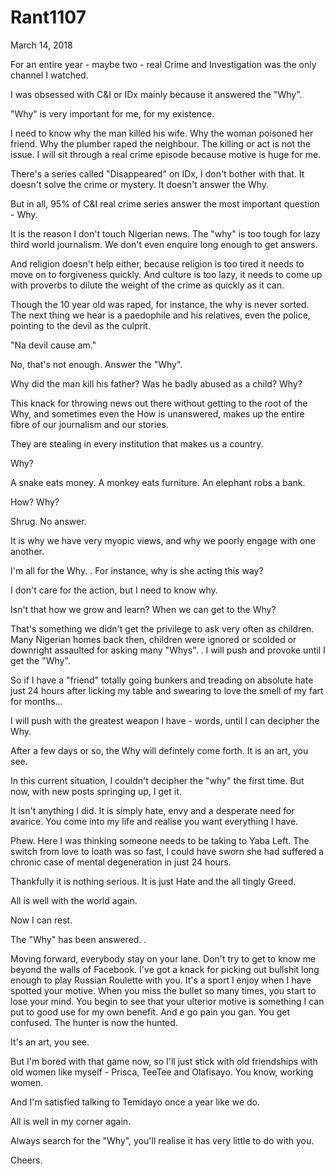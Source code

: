 # Rant1107


March 14, 2018

For an entire year - maybe two - real Crime and Investigation was the only channel I watched.

I was obsessed with C&I or IDx mainly because it answered the "Why".

"Why" is very important for me, for my existence. 

I need to know why the man killed his wife. Why the woman poisoned her friend. Why the plumber raped the neighbour. The killing or act is not the issue. I will sit through a real crime episode because motive is huge for me. 

There's a series called "Disappeared" on IDx, I don't bother with that. It doesn't solve the crime or mystery. It doesn't answer the Why.

But in all, 95% of C&I real crime series answer the most important question - Why.

It is the reason I don't touch Nigerian news. The "why" is too tough for lazy third world journalism. We don't even enquire long enough to get answers.

And religion doesn't help either, because religion is too tired it needs to move on to forgiveness quickly. And culture is too lazy, it needs to come up with proverbs to dilute the weight of the crime as quickly as it can.

Though the 10 year old was raped, for instance, the why is never sorted. The next thing we hear is a paedophile and his relatives, even the police, pointing to the devil as the culprit.

"Na devil cause am."

No, that's not enough. Answer the "Why".

Why did the man kill his father? Was he badly abused as a child? Why?

This knack for throwing news out there without getting to the root of the Why, and sometimes even the How is unanswered, makes up the entire fibre of our journalism and our stories.

They are stealing in every institution that makes us a country.

Why?

A snake eats money. A monkey eats furniture. An elephant robs a bank.

How? Why?

Shrug. No answer.

It is why we have very myopic views, and why we poorly engage with one another.

I'm all for the Why.
.
For instance, why is she acting this way?

I don't care for the action, but I need to know why.

Isn't that how we grow and learn? When we can get to the Why?

That's something we didn't get the privilege to ask very often as children. Many Nigerian homes back then, children were ignored or scolded or downright assaulted for asking many "Whys".
.
I will push and provoke until I get the "Why".

So if I have a "friend" totally going bunkers and treading on absolute hate just 24 hours after licking my table and swearing to love the smell of my fart for months...

I will push with the greatest weapon I have - words, until I can decipher the Why.

After a few days or so, the Why will defintely come forth. It is an art, you see.

In this current situation, I couldn't decipher the "why" the first time. But now, with new posts springing up, I get it.

It isn't anything I did. It is simply hate, envy and a desperate need for avarice. You come into my life and realise you want everything I have.

Phew. Here I was thinking someone needs to be taking to Yaba Left. The switch from love to loath was so fast, I could have sworn she had suffered a chronic case of mental degeneration in just 24 hours.

Thankfully it is nothing serious. It is just Hate and the all tingly Greed.

All is well with the world again.

Now I can rest.

The "Why" has been answered.
.

Moving forward, everybody stay on your lane. Don't try to get to know me beyond the walls of Facebook. I've got a knack for picking out bullshit long enough to play Russian Roulette with you. It's a sport I enjoy when I have spotted your motive. When you miss the bullet so many times, you start to lose your mind. You begin to see that your ulterior motive is something I can put to good use for my own benefit. And e go pain you gan. You get confused. The hunter is now the hunted.

It's an art, you see.

But I'm bored with that game now, so I'll just stick with old friendships with old women like myself - Prisca, TeeTee and Olafisayo. You know, working women.

And I'm satisfied talking to Temidayo once a year like we do.

All is well in my corner again.

Always search for the "Why", you'll realise it has very little to do with you.

Cheers.